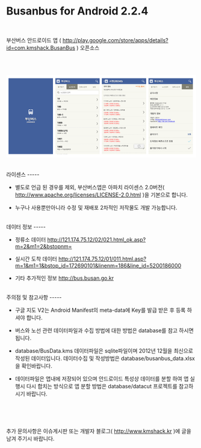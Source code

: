 Busanbus for Android 2.2.4
========

<br/>

부산버스 안드로이드 앱 ( http://play.google.com/store/apps/details?id=com.kmshack.BusanBus ) 
오픈소스

<br/>

<br/>

![busanbus screens](screens.png)

<br/>
라이센스
-----

- 별도로 언급 된 경우를 제외, 부산버스앱은 아파치 라이센스 2.0버전( http://www.apache.org/licenses/LICENSE-2.0.html )을 기본으로 합니다.

- 누구나 사용뿐만아니라 수정 및 재배포 2차적인 저작물도 개발 가능합니다. 


<br/>
데이터 정보
-----

- 정류소 데이터 http://121.174.75.12/02/021.html_ok.asp?m=2&m1=2&bstopnm=

- 실시간 도착 데이터 http://121.174.75.12/01/011.html.asp?m=1&m1=1&bstop_id=172690101&linenm=186&line_id=5200186000

- 기타 추가적인 정보 http://bus.busan.go.kr


<br/>
주의점 및 참고사항
-----

 - 구글 지도 V2는 Android Manifest의 meta-data에 Key를 발급 받은 후 등록 하셔야 합니다.

 - 버스와 노선 관련 데이터파일과 수집 방법에 대한 방법은 database를 참고 하시면 됩니다.

 - database/BusData.kms 데이터파일은 sqlite파일이며 2012년 12월을 최신으로 작성된 데이터입니다. 데이터수집 및 작성방법은 database/busanbus_data.xlsx을 확인바랍니다.

 - 데이터파일은 앱내에 저장되어 있으며 안드로이드 특성상 데이터를 분할 하여 앱 실행시 다시 합치는 방식으로 앱 분할 방법은 database/datacut 프로젝트를 참고하시기 바랍니다.



<br/><br/><br/>

추가 문의사항은 이슈게시판 또는 개발자 블로그( http://www.kmshack.kr )에 글을 남겨 주기시 바랍니다.
